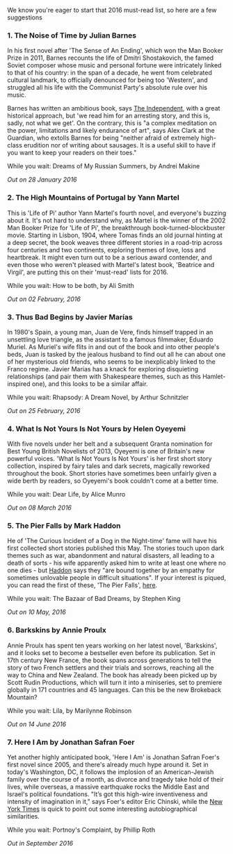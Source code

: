 We know you're eager to start that 2016 must-read list, so here are a few suggestions


### 1.	The Noise of Time by Julian Barnes

In his first novel after 'The Sense of An Ending', which won the Man Booker Prize in 2011, Barnes recounts the life of Dmitri Shostakovich, the famed Soviet composer whose music and personal fortune were intricately linked to that of his country: in the span of a decade, he went from celebrated cultural landmark, to officially denounced for being too 'Western', and struggled all his life with the Communist Party's absolute rule over his music. 

Barnes has written an ambitious book, says [The Independent](http://www.independent.co.uk/arts-entertainment/books/reviews/the-noise-of-time-by-julian-barnes-book-review-author-misses-a-beat-a6801251.html), with a great historical approach, but 'we read him for an arresting story, and this is, sadly, not what we get'.  On the contrary, this is "a complex meditation on the power, limitations and likely endurance of art", says Alex Clark at the Guardian, who extolls Barnes for being "neither afraid of extremely high-class erudition nor of writing about sausages. It is a useful skill to have if you want to keep your readers on their toes."

While you wait: Dreams of My Russian Summers, by Andrei Makine

_Out on 28 January 2016_

### 2.	The High Mountains of Portugal by Yann Martel

This is 'Life of Pi' author Yann Martel's fourth novel, and everyone's buzzing about it. It's not hard to understand why, as Martel is the winner of the 2002 Man Booker Prize for 'Life of Pi', the breakthrough book-turned-blockbuster movie. Starting in Lisbon, 1904, where Tomas finds an old journal hinting at a deep secret, the book weaves three different stories in a road-trip across four centuries and two continents, exploring themes of love, loss and heartbreak. It might even turn out to be a serious award contender, and even those who weren't pleased with Martel's latest book, 'Beatrice and Virgil', are putting this on their 'must-read' lists for 2016.

While you wait: How to be both, by Ali Smith

_Out on 02 February, 2016_

### 3.	Thus Bad Begins by Javier Marías

In 1980's Spain, a young man, Juan de Vere, finds himself trapped in an unsettling love triangle, as the assistant to a famous filmmaker, Eduardo Muriel. As Muriel's wife flits in and out of the book and into other people's beds, Juan is tasked by the jealous husband to find out all he can about one of her mysterious old friends, who seems to be inexplicably linked to the Franco regime. Javier Marías has a knack for exploring disquieting relationships (and pair them with Shakespeare themes, such as this Hamlet-inspired one), and this looks to be a similar affair.

While you wait: Rhapsody: A Dream Novel, by Arthur Schnitzler

_Out on 25 February, 2016_

### 4.	What Is Not Yours Is Not Yours by Helen Oyeyemi

With five novels under her belt and a subsequent Granta nomination for Best Young British Novelists of 2013, Oyeyemi is one of Britain's new powerful voices. 'What Is Not Yours Is Not Yours' is her first short story collection, inspired by fairy tales and dark secrets, magically reworked throughout the book. Short stories have sometimes been unfairly given a wide berth by readers, so Oyeyemi's book couldn't come at a better time. 

While you wait: Dear Life, by Alice Munro

_Out on 08 March 2016_

### 5.	The Pier Falls by Mark Haddon

He of 'The Curious Incident of a Dog in the Night-time' fame will have his first collected short stories published this May. The stories touch upon dark themes such as war, abandonment and natural disasters, all leading to a death of sorts - his wife apparently asked him to write at least one where no one dies - but [Haddon](http://www.newyorker.com/books/page-turner/fiction-this-week-mark-haddon-2015-11-16) says they "are bound together by an empathy for sometimes unlovable people in difficult situations". If your interest is piqued, you can read the first of these, 'The Pier Falls', [here](http://www.newstatesman.com/culture/2014/04/pier-falls-new-short-story-mark-haddon).

While you wait:  The Bazaar of Bad Dreams, by Stephen King

_Out on 10 May, 2016_

### 6.	Barkskins by Annie Proulx

Annie Proulx has spent ten years working on her latest novel, 'Barkskins', and it looks set to become a bestseller even before its publication. Set in 17th century New France, the book spans across generations to tell the story of two French settlers and their trials and sorrows, reaching all the way to China and New Zealand. The book has already been picked up by Scott Rudin Productions, which will turn it into a miniseries, set to premiere globally in 171 countries and 45 languages. Can this be the new Brokeback Mountain?

While you wait: Lila, by Marilynne Robinson

_Out on 14 June 2016_

### 7.	Here I Am by Jonathan Safran Foer

Yet another highly anticipated book, 'Here I Am' is Jonathan Safran Foer's first novel since 2005, and there's already much hype around it. Set in today's Washington, DC, it follows the implosion of an American-Jewish family over the course of a month, as divorce and tragedy take hold of their lives, while overseas, a massive earthquake rocks the Middle East and Israel's political foundations. "It’s got this high-wire inventiveness and intensity of imagination in it," says Foer's editor Eric Chinski, while the [New York Times](http://artsbeat.blogs.nytimes.com/2015/12/18/new-novel-from-jonathan-safran-foer-coming-in-september/?_r=0) is quick to point out some interesting autobiographical similarities. 

While you wait: Portnoy's Complaint, by Phillip Roth

_Out in September 2016_